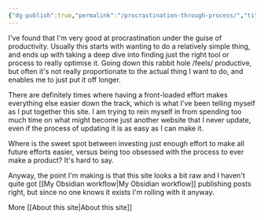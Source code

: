 ```yaml
---
{"dg-publish":true,"permalink":"/procrastination-through-process/","title":"Procrastination through process","tags":["systems"],"noteIcon":"","created":"2022-11-29"}
---
```



I've found that I'm very good at procrastination under the guise of productivity. Usually this starts with wanting to do a relatively simple thing, and ends up with taking a deep dive into finding just the right tool or process to really optimise it. Going down this rabbit hole /feels/ productive, but often it's not really proportionate to the actual thing I want to do, and enables me to just put it off longer.

There are definitely times where having a front-loaded effort makes everything else easier down the track, which is what I've been telling myself as I put together this site. I am trying to rein myself in from spending too much time on what might become just another website that I never update, even if the process of updating it is as easy as I can make it.

Where is the sweet spot between investing just enough effort to make all future efforts easier, versus being too obsessed with the process to ever make a product? It's hard to say.

Anyway, the point I'm making is that this site looks a bit raw and I haven't quite got [[My Obsidian workflow\|My Obsidian workflow]] publishing posts right, but since no one knows it exists I'm rolling with it anyway.

More [[About this site\|About this site]]